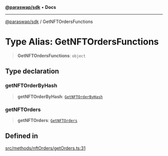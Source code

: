 [**@paraswap/sdk**](../README.md) • **Docs**

***

[@paraswap/sdk](../globals.md) / GetNFTOrdersFunctions

# Type Alias: GetNFTOrdersFunctions

> **GetNFTOrdersFunctions**: `object`

## Type declaration

### getNFTOrderByHash

> **getNFTOrderByHash**: [`GetNFTOrderByHash`](../-internal-/type-aliases/GetNFTOrderByHash.md)

### getNFTOrders

> **getNFTOrders**: [`GetNFTOrders`](../-internal-/type-aliases/GetNFTOrders.md)

## Defined in

[src/methods/nftOrders/getOrders.ts:31](https://github.com/paraswap/paraswap-sdk/blob/master/src/methods/nftOrders/getOrders.ts#L31)
